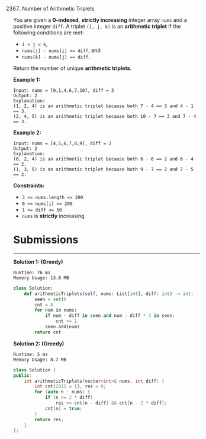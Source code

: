 2367. Number of Arithmetic Triplets

You are given a **0-indexed**, **strictly increasing** integer array `nums` and a positive integer `diff`. A triplet `(i, j, k)` is an **arithmetic triplet** if the following conditions are met:

* `i < j < k`,
* `nums[j] - nums[i] == diff`, and
* `nums[k] - nums[j] == diff`.

Return the number of unique **arithmetic triplets**.

 

**Example 1:**
```
Input: nums = [0,1,4,6,7,10], diff = 3
Output: 2
Explanation:
(1, 2, 4) is an arithmetic triplet because both 7 - 4 == 3 and 4 - 1 == 3.
(2, 4, 5) is an arithmetic triplet because both 10 - 7 == 3 and 7 - 4 == 3. 
```

**Example 2:**
```
Input: nums = [4,5,6,7,8,9], diff = 2
Output: 2
Explanation:
(0, 2, 4) is an arithmetic triplet because both 8 - 6 == 2 and 6 - 4 == 2.
(1, 3, 5) is an arithmetic triplet because both 9 - 7 == 2 and 7 - 5 == 2.
```

**Constraints:**

* `3 <= nums.length <= 200`
* `0 <= nums[i] <= 200`
* `1 <= diff <= 50`
* `nums` is **strictly** increasing.

# Submissions
---
**Solution 1: (Greedy)**
```
Runtime: 76 ms
Memory Usage: 13.8 MB
```
```python
class Solution:
    def arithmeticTriplets(self, nums: List[int], diff: int) -> int:
        seen = set()
        cnt = 0
        for num in nums:
            if num - diff in seen and num - diff * 2 in seen:
                cnt += 1
            seen.add(num)
        return cnt
```

**Solution 2: (Greedy)**
```
Runtime: 5 ms
Memory Usage: 8.7 MB
```
```c++
class Solution {
public:
    int arithmeticTriplets(vector<int>& nums, int diff) {
        int cnt[201] = {}, res = 0;
        for (auto n : nums) {
            if (n >= 2 * diff)
                res += cnt[n - diff] && cnt[n - 2 * diff];
            cnt[n] = true;
        }
        return res;
    }
};
```
